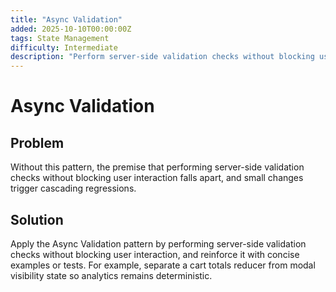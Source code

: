 ```yaml
---
title: "Async Validation"
added: 2025-10-10T00:00:00Z
tags: State Management
difficulty: Intermediate
description: "Perform server-side validation checks without blocking user interaction."
---
```

# Async Validation

## Problem

Without this pattern, the premise that performing server-side validation checks without blocking user interaction falls apart, and small changes trigger cascading regressions.

## Solution

Apply the Async Validation pattern by performing server-side validation checks without blocking user interaction, and reinforce it with concise examples or tests. For example, separate a cart totals reducer from modal visibility state so analytics remains deterministic.

